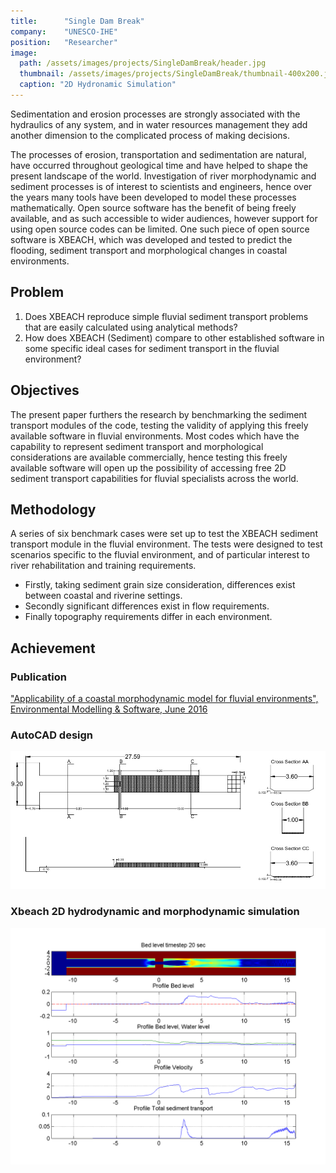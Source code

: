 ```yaml
---
title:      "Single Dam Break"
company:    "UNESCO-IHE"
position:   "Researcher"
image: 
  path: /assets/images/projects/SingleDamBreak/header.jpg
  thumbnail: /assets/images/projects/SingleDamBreak/thumbnail-400x200.jpg
  caption: "2D Hydronamic Simulation"
---
```


Sedimentation and erosion processes are strongly associated with the hydraulics of any system, and in water resources management they add another dimension to the complicated process of making decisions.

The processes of erosion, transportation and sedimentation are natural, have occurred throughout geological time and have helped to shape the present landscape of the world. Investigation of river morphodynamic and sediment processes is of interest to scientists and engineers, hence over the years many tools have been developed to model these processes mathematically. Open source software has the benefit of being freely available, and as such accessible to wider audiences, however support for using open source codes can be limited. One such piece of open source software is XBEACH, which was developed and tested to predict the flooding, sediment transport and morphological changes in coastal environments. 

## Problem

1. Does XBEACH reproduce simple fluvial sediment transport problems that are easily calculated using analytical methods?
2. How does XBEACH (Sediment) compare to other established software in some specific ideal cases for sediment transport in the fluvial environment? 

## Objectives

The present paper furthers the research by benchmarking the sediment transport modules of the code, testing the validity of applying this freely available software in fluvial environments. Most codes which have the capability to represent sediment transport and morphological considerations are available commercially, hence testing this freely available software will open up the possibility of accessing free 2D sediment transport capabilities for fluvial specialists across the world.

## Methodology

A series of six benchmark cases were set up to test the XBEACH sediment transport module in the fluvial environment. The tests were designed to test scenarios specific to the fluvial environment, and of particular interest to river rehabilitation and training requirements.

- Firstly, taking sediment grain size consideration, differences exist between coastal and riverine settings.
- Secondly significant differences exist in flow requirements.
- Finally topography requirements differ in each environment.

## Achievement

### Publication 

["Applicability of a coastal morphodynamic model for fluvial environments", Environmental Modelling & Software, June 2016](https://www.sciencedirect.com/science/article/abs/pii/S1364815216300366)

### AutoCAD design

![](/assets/images/projects/SingleDamBreak/autoCAD.jpg)

### Xbeach 2D hydrodynamic and morphodynamic simulation

![](/assets/images/projects/SingleDamBreak/bedlevel.png)
